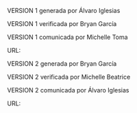 ﻿VERSION 1 generada por Álvaro Iglesias
 
VERSION 1 verificada por Bryan García

VERSION 1 comunicada por Michelle Toma

URL:

VERSION 2 generada por Bryan García

VERSION 2 verificada por Michelle Beatrice

VERSION 2 comunicada por Álvaro Iglesias

URL:

